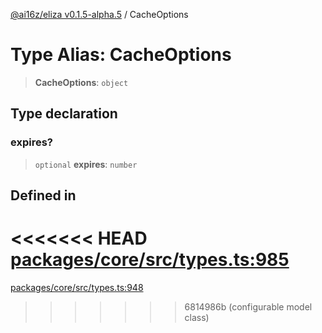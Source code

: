 [@ai16z/eliza v0.1.5-alpha.5](../index.md) / CacheOptions

# Type Alias: CacheOptions

> **CacheOptions**: `object`

## Type declaration

### expires?

> `optional` **expires**: `number`

## Defined in

<<<<<<< HEAD
[packages/core/src/types.ts:985](https://github.com/ai16z/eliza/blob/main/packages/core/src/types.ts#L985)
=======
[packages/core/src/types.ts:948](https://github.com/ai16z/eliza/blob/main/packages/core/src/types.ts#L948)
>>>>>>> 6814986b (configurable model class)
